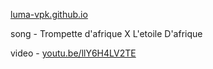 [luma-vpk.github.io](https://luma-vpk.github.io/)

song - Trompette d'afrique X L'etoile D'afrique

video - [youtu.be/llY6H4LV2TE](https://www.youtube.com/watch?v=llY6H4LV2TE)
